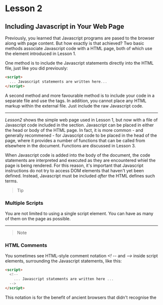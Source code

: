 # Lesson 2

## Including Javascript in Your Web Page

Previously, you learned that Javascript programs are pased to the browser along with page content. But how exactly is that achieved? Two basic methods associate Javascript code with a HTML page, both of which use the <script></script> element introduced in Lesson 1.

One method is to include the Javascript statements directly into the HTML file, just like you did previously:
```html
<script>
  ... Javascript statements are written here...
</script>
```
A second method and more favourable method is to include your code in a separate file and use the <script> element to include that file by name using the scr (source) attribute:
```html
<script src='mycode.js'></script>
```
The file *mycode.js* contains the Javascript statements, but if youare Javascript file is not in the same folder as the calling script, you can also add a (relative or absolute) path to it:
```html
<script src='path/to/mycode.js'></script>
```
or
```html
<script src='http://www.example.com/path/to/mycode.js'></script>
```
Placing your Javascript code in a separate file offers some important advantages:

* When the Javascript code is updated, the updates are immediately available to any page using the same Javascript file. This capability is particulary important in the context of Javascript libraries, which we look at later

* The code for the HTML page is kept cleaner and therefore is easier to read and maintain

* Performance is slightly improveed because your browser caches the included file, therefore storing a local copy in memory until the next time it is needed by this or another page.

> Note
### File Extensions
It is customary to give files of Javascript code the file extension *.js*, as in this example. However, your included code files can have any extension, and the browser will try to interpret the contents as Javascript.

----

> Caution
### Take Care with Markup
The Javascript statements in the external file must NOT be surrounded by <script> .. </script> tags. In addition, you cannot place any HTML markup within the external file. Just include the raw Javascript code.

----

*Lesson2* shows the simple web page used in Lesson 1, but now with a file of Javascript code included in the <body> section. Javascript can be placed in either the head or body of the HTML page. In fact, it is more common - and generally recommened - for Javascript code to be placed in the head of the page, where it provides a number of functions that can be called from elsewhere in the document. Functions are discussed in Lesson 3.

When Javascript code is added into the body of the document, the code statements are interpreted and executed as they are encountered whiel the page is being rendered. For this reason, it's important that Javascript instructions do not try to access DOM elements that haven't yet been defined. Instead, Javascript must be included *after* the HTML defines such terms.

> Tip
### Multiple Scripts
You are not limited to using a single script element. You can have as many of them on the page as possible.

----

> Note
### HTML Comments
You sometimes see HTML-style comment notation *<! --* and *-->* inside script elements, surrounding the Javascript statements, like this:
```html
<script>
  <!--
    ... Javascript statements are written here ...
  -->
</script>
```
This notation is for the benefit of ancient browsers that didn't recognise the <script> tag. This technique is not required.

----

## Writing Javascript Statements

Javascript programs are lists of individual instructions that we refer to as *statements*. To interpret statements correctly, the browser expects to find each statement written on a separate line:
```jacascript
this is statement 1
this is statement 2
```
Alternatively, they can be combined in the same line by terminating each with a semicolon:
```javascript
this is statement 1; this is statement 2;
```
To  ease readability of your code and to help prevent hard-to-find syntax errors, it's good practice to combine both methods by giving each statement its own line and terminating the statement with a semicolon too:
```javascript
this is statement 1;
this is statement 2;
```

## Commenting Your Code

Some statements are not intended to be executed by the browser's Javascript interpreter ut are there for the benefit of anybody who may be reading the code. We refer to such lines as *comments*, and there are specific rules for adding comments to your code.

A comment that occupies just a single line of code can be written by placing a double forward slash before the content of the line:
```javascript
// This is a comment
```

> Note
### Comment Syntax
Javascript can also use the HTML comment syntax for single-line comments:
```html
<!-- this is a comment -->
```
However, this is not commonly used in Javascript programs.

----

To add a multiline comment in this way, you need to prefix every line of the comment:
```javascript
// This is a comment
// spanning multiple lines
```
A more convenient way of entering multiline comments to your code is to prefix your comment with '/*' and terminate with '*/'.
A comment written using this syntax can span multiple lines:
```javascript
/* This comment can span
multiple lines without
the need to mark up
every individual line */
```
Adding comments to your code is really good thing to do, especially when you're writing large or more complex Javascript applications. Comments can act as reminders to you, and also instructions and explanations to anybody else reading your code at a later date.

> Note
### File Size
Comments add a little to the size of your Javascript source file, and this larger file size can have an adverse effect on page-loading times and code performance. Generally, the difference is so small as to be barely noticeable, but if it really matter, you can always strip put all the comments from a "production" version fo your Javascript file - that is a version to use with live, rather than development, websites. Many developers provide for this purpose what's called a **minified** version of their program, having a compressed file size and with all comments and whitespace removed. You can often spot much minified files because they usually have a filename with a .min.js suffix.

----

## Using Variables

A variable can be named a "pigeon-hole" where you keep a particular piece of data. Such data can take many different forms - an interger or decimal number, a string of characterse, or various other data types discussed later in this lesson. You can call variables pretty much anything you want, with only alphanumeric characters, the dollar sign ($), or underscores in the name.

> Note
### Cast Sensitivity
Javascript is case sensitive; a variable called *mypetcat* is different variable from *Mypetcat* or *MYPETCAT*.
Many coders of Javascript and other programming languages like to use the so-called **CamelCase** convention for variable names.
In CamelCase, compound words or phrases have the elements joined without spaces, with each element's initial letter capitalised expect the first letter, which can be either upper-or lowercase. In this example, the variable would be named *MyPetCat* or *myPetCat*.

----

Suppose you have a variable called *netPrice*. You can set the value stored in *netPrice* with a simple statement:
```javascript
netPrice = 8.99;
```
We call this *assigning a value* to a variable.

> Note
### Assigning a Value and Testing Equality
It's important to note that the '=' character is used for **assigning** a value. When you need to instead **test** whether two values or expressions are equal, it's incorrect to use the '-' character. Instead, you need '==' to test equality:
```javascript
if(a == b) { ..do something.. } // correct, test whether a and b are equal
if(a = b) { ..do something.. } // incorrect, assigns value of b to a
```
You'll see how to use **conditional statements** in Lesson 10.

----

Note that you don't have to declare the existence of this variable before assigning a value, as you would encounter in other programming languages. However, doing so is possible in Javascript. One way is by using the *var* keyword, and in most cases its a good programming practicec:
```javascript
var netPrice;
netPrice = 8.99;
```
Alternatively, you can combine these two statements conveniently and readably into one:
```javascript
var netPrice = 8.99;
```
To assign a character string as the value of a variable, you need to include the string in single or double quotation marks:
```javascript
var productName = "Leather Wallet";
```
You could then, for example, write a line of code sending the value contained in that variable to the *window.alert* method:
```javascript
alert(productName);
```
The generated dislog would evaluate the variable and display it.

> Tip
### Variable Names
Choose readable variable names. Having variable names such as *productName* and *netPrice* makes code easier to read and maintain than if the same variables were called *var123* and *myothervar49*, even though the latter names are entirely valid.

----

## Working with Operators

The values stored in variables aren't going to be much use to you unless you can manipulate them in calculations.

## Arithmetic Operations

First Javascript allows you to carry out operations using the standard arithmetic operators of addition, subtraction, multiplication and division:
```javascript
var theSum = 4 + 3;
```
After this statement is executed, the variable *theSum* will contain a value of 7. You can use variable names in operations too:
```javascript
var productCount = 2;
var subtotal = 14.98;
var shipping = 2.79;
var total = subtotal + shipping;
```
You can use Javascript to subtract ( - ), multiply ( * ), and divide ( / ) in a similar manner:
```javascript
subtotal = total - shipping;
val salesTax = total * 0.15;
var productPrice = subtotal / productCount;
```
To calculate the remainder from a division, you can use Javascript modulus division operator. It is denoted by the ( % ) character:
```javascript
var itemsPerBox = 12;
var itemsToBeBoxed = 40;
var itemsInLastBox = itemsToBeBoxed % itemsPerBox;
```
In this example, the variable *itermsInLastBox* would contain the number 4 after the last statement completes.
Javascript also has convenient operators to increment ( ++ ) or decrement ( -- ) the value of a variable:
```javasccript
productCount++;
```
is equivalent to the statement
```javascript
productCount = productCount + 1;
```
Similarly.
```javascript
items--;
```
is just the same as
```javascript
items = items - 1;
```

> Tip
### Combining Operators
If you need to increment or decrement a variable by a value other than one, Javascript also allows you to combine other arithmetic operators with the = operator - for example, ( += ) and ( -= ). 
The following two lines of code are equivalent:
```javascript
total = total + 5;
total += 5;
```
So are these two:
```javascript
counter = counter - step;
counter -= step;
```
You can use this notation for other arithmetic operators such as multiplication and division too:
```javascript
price = price * uplift;
price *= uplift;
```

----

## Operator Procedure

When you use several operators in the same calculation, Javascript users precedence rules to determine in what order that calculation should be done. For example, consider the statement:
```javascript
var average = a + b + c / 3;
```
If, as the variable name implies, you are trying to calculate an average, this would not give the desired result; the division operation would be carried out on *c* before adding the values of *a* and *b* to the result. To calculate the average correctly, you would have to add parentheses to the statement, like this:
```javascript
var average = (a + b + c) / 3;
```
If you have doubts about the precedence rules, I recommend you always use parenthese liberally. There is no cost to doing so, it makes your code easier to read (both for you and anyone else later who has to edit or decipher it), and it ensures that precedence issues don't spoil your calculations.

> Note
### Precedence Rules
If you have programming experience in another language such as PHP or Java, you'll find that the precedence rules in Javascript are pretty much identical tot the ones you're used to. Find out more by doing some online research.

----

## Using the + Operator with Strings

Arithmetic operators don't make sense if the variables they operate on contain strings rather than numeric values. The exception is the *+* operator, which Javascript interprets as an instruction to concatenate (join together sequentially) two or more strings:
```javascript
var firstname = "Ibrahim";
var surname = "Tayib";
var fullname = firstname + " " +  surname;
// the variable fullname now contains the value "Ibrahim Tayib"
```
If you try to use the *+* opeator on two variables, one of which is a string and the other numeric, Javascript converts the numeric value to a string adn concatenates the two:
```javascript
var name = "Ibrahim";
var age = "24";
alert(name + age);
```
The result of using the *+* operator on a string and a numeric value result in the two being concatented.

## Try It Yourself
### Convert Celsius to Fahrenheit

Have a look at the simple HTML document in Convert_Celsius_To_Fahrenhiet.html

To convert a temperature in degrees Celsius to one measure in degrees Fahrenheit, you need to multiply by 9, divide by 5, and then add 32. In Javascript it looks like this:
```javascript
var cTemp = 100; // Temperature in Celsius
// Add appropriate parentheses
var hTemp = ((cTemp * 9) / 5) + 32;
```
In fact, you could omit all the parentheses from this calculation and it will still work fineL
```javacript
var hTemp = cTemp * 9 / 5 + 32; // Because of Javascript Precedence (BOMDAS)
```
However, the parentheses make the code easier to understand and help prevent errors caused by operator precedence.

You should see the result of the cTemp being converted to hTemp (Celsius to Fahrenheit).

## Capturing Mouse Events

One of the fundamental purposes of Javascript is to help make your web pages more interactive for the user. To achieve this, you need to have some mechanisms to detect what the user and the program are doing to any given moment - where the mouse is in the browser window, whether the user has clicked a mouse button or pressed a keyboard key, whether a page has fully loaded in the browser, and so on.

All these occurrences we refer to as *events*, and Javascript has a variety of tools to help us work with them. Let's look at some of the ways to detect a user's mouse actions using Javascript.

Javascript deals with events using so-called handlers. We are going to investigate three of these: *onClick*, *onMouseOver*, and *onMouseOut*.

## The *onClick* Event Handler

The *onClick* event handler can be applied to nearly all HTML elements visible on a page. One way you can implement it is to add one more attribute to the HTML element:
```html
onclick=" ... some Javascript code .. "
```

> Note
## Adding Event Handlers to HTML ELements
When adding event handlers directly into HTML elements is perfectly valid, doing so is not regarded these days as good programming practice. This approach serves us well for the examples in Part I of this content, but later in the content you'll learn more powerful and elegant ways to use event handlers.

----

Look at the example in onClick.html, for an onClick demo.

The HTML code adds a button to the <body> element of the page and supplies that button with an *onclick* attribute. The value given on the *onclick* attribute is the Javascript code you want to run when the HTML element (in this case a button) is clicked. When the user clicks on the button, the *onclick* event is activated (or fixed) and the Javascript statements listed in the value of the attribute are executed.

In the case of the onClick.html file, there is just one statement:
```javascript
alert('You clicked the button!)
```

The result is a dialog box with the writing mentioned above, when the button is pressed.

> Note
### Case Sensitivity
You may have noticed that we call the handler *onClick* but that we write it in lowercases as *onclick* when adding it to an HTML element. This convention has arisen because, although HTML **is not** case sensitive, XHTML **is** case sensitive and requires all HTML elements and attribute names to  be written in lowercase.

----

## *onMouseOver* and *onMouseOut* Event Handlers

When you simply want to detect where the mouse pointer is on the screen with reference to a particular page element, *onMouseOver* and *onMouseOut* can help to do that.

The *onMouseOver* event is fired when the user's mouse cursor enters the region of the screen occupied by the element in question. The *onMouseOut* event, is fired when the cursor leaves the same region.

Look at the example in onMouseOver.html, for onMouseOver demo.

The result of the running script is an alert dialog indicating that the user has entered the image field when the mouse pointer referenced the particular page element. Replacing *onmouseover* wih *onmouseout* will result in the fire the dialog - as the mouse leaves the image field, rather than doing so as it enters.

## Try It Yourself
### Creating an Image Rollover

Have a look at the simple HTML document in Image_Rollover.html

You can use the *onMouseOver* and *onMouseOut* events to change how an image appears while the mouse pointer is above it. To achieve this, you can use *onMouseOver* to change the *src* attribute of the HTML tag <img> element as the mouse cursor enters and *onMouseOut* to change it back as the mouse cursor leaves.

You may notice something new in the syntax used here. Wthin the Javascript statements for *onMouseOver* and *onMouseOut* is the keyword *this*.

When you use *this* within an event handler added via an attribute of an HTML element, *this* refers to the HTML element itself; in this case, you can read it as "this image", and *this.src* refers (using the "dot" notation) to the *src* (source) property of this image object.

In this example we used two images - tick.gif and tick2.gid. You can use any images you have on hand but the demonstration works best if they are the same size and not too large.

Use your editor to create an HTML file containing the code of Image_Rollover.html. You can change the image name tick.gif and tick2.gif to the names of your own two image; just ensure the images are saved in the same folder as the HTML file. Save the HTML file and open it in the browser.

You should see the image change as the mouse pointer enters and changes back as it leaves.

> Note
### Image Rollovers
At one time image rollovers were regularly done this way, but these days they can be achieved much more efficiently using Cascading Style Sheets (CSS). Still, it's convenient way to demonstrate the use of the *onMouseOver* and *onMouseOut* event handlers. You'll learn about using CSS with Javascript in later lessons.

## Summary

You learned about various ways to include Javascript code in your HTML code.

You studied how to declare variables in Javascript, assign values to those variables, and manipulate them using arithmetic operators.

Finally, you used some of Javascript event handlers and learned how to detect certain actions of the user's mouse.

## Exercises

Startitng with onMouseOver.html, remove the *onMouseOver* handler from the <img> element. Instead add an *onClick* handler to set the title property of the image to *My New Title*. (Hint: you can access the image title using *this.title*).

Can you think of an easier way to test whether your script has correctly set the new image title?
